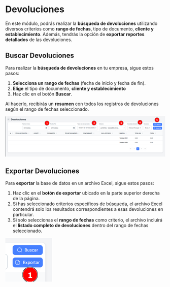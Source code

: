 # Devoluciones

En este módulo, podrás realizar la **búsqueda de devoluciones** utilizando diversos criterios como **rango de fechas**, tipo de documento, **cliente y establecimiento**. Además, tendrás la opción de **exportar reportes detallados** de las devoluciones.

## Buscar Devoluciones

Para realizar la **búsqueda de devoluciones** en tu empresa, sigue estos pasos:

1. **Selecciona un rango de fechas** (fecha de inicio y fecha de fin).
2. **Elige** el tipo de documento, **cliente y establecimiento**
3. Haz clic en el botón **Buscar**.

Al hacerlo, recibirás un **resumen** con todos los registros de devoluciones según el rango de fechas seleccionado.

![dev1](./img3/dev1.png)

## Exportar Devoluciones

Para **exportar** la base de datos en un archivo Excel, sigue estos pasos:

1. Haz clic en el **botón de exportar** ubicado en la parte superior derecha de la página.
2. Si has seleccionado criterios específicos de búsqueda, el archivo Excel contendrá solo los resultados correspondientes a esas devoluciones en particular.
3. Si solo seleccionas el **rango de fechas** como criterio, el archivo incluirá el **listado completo de devoluciones** dentro del rango de fechas seleccionado.

![dev2](./img3/dev2.png)
